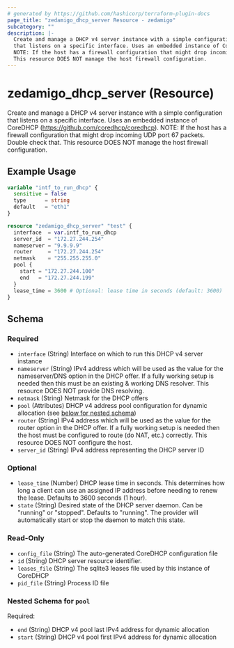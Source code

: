 ```yaml
---
# generated by https://github.com/hashicorp/terraform-plugin-docs
page_title: "zedamigo_dhcp_server Resource - zedamigo"
subcategory: ""
description: |-
  Create and manage a DHCP v4 server instance with a simple configuration
  that listens on a specific interface. Uses an embedded instance of CoreDHCP (https://github.com/coredhcp/coredhcp).
  NOTE: If the host has a firewall configuration that might drop incoming UDP port 67 packets. Double check that.
  This resource DOES NOT manage the host firewall configuration.
---
```


# zedamigo_dhcp_server (Resource)

Create and manage a DHCP v4 server instance with a simple configuration
		that listens on a specific interface. Uses an embedded instance of CoreDHCP (https://github.com/coredhcp/coredhcp).
		NOTE: If the host has a firewall configuration that might drop incoming UDP port 67 packets. Double check that.
		This resource DOES NOT manage the host firewall configuration.

## Example Usage

```terraform
variable "intf_to_run_dhcp" {
  sensitive = false
  type      = string
  default   = "eth1"
}

resource "zedamigo_dhcp_server" "test" {
  interface  = var.intf_to_run_dhcp
  server_id  = "172.27.244.254"
  nameserver = "9.9.9.9"
  router     = "172.27.244.254"
  netmask    = "255.255.255.0"
  pool {
    start = "172.27.244.100"
    end   = "172.27.244.199"
  }
  lease_time = 3600 # Optional: lease time in seconds (default: 3600)
}
```

<!-- schema generated by tfplugindocs -->
## Schema

### Required

- `interface` (String) Interface on which to run this DHCP v4 server instance
- `nameserver` (String) IPv4 address which will be used as the value for the nameserver/DNS option in the DHCP offer.
				If a fully working setup is needed then this must be an existing & working DNS resolver.
				This resource DOES NOT provide DNS resolving.
- `netmask` (String) Netmask for the DHCP offers
- `pool` (Attributes) DHCP v4 address pool configuration for dynamic allocation (see [below for nested schema](#nestedatt--pool))
- `router` (String) IPv4 address which will be used as the value for the router option in the DHCP offer.
				If a fully working setup is needed then the host must be configured to route (do NAT, etc.) correctly.
				This resource DOES NOT configure the host.
- `server_id` (String) IPv4 address representing the DHCP server ID

### Optional

- `lease_time` (Number) DHCP lease time in seconds. This determines how long a client can use an assigned IP address before needing to renew the lease.
				Defaults to 3600 seconds (1 hour).
- `state` (String) Desired state of the DHCP server daemon. Can be "running" or "stopped".
				Defaults to "running". The provider will automatically start or stop the daemon to match this state.

### Read-Only

- `config_file` (String) The auto-generated CoreDHCP configuration file
- `id` (String) DHCP server resource identifier.
- `leases_file` (String) The sqlite3 leases file used by this instance of CoreDHCP
- `pid_file` (String) Process ID file

<a id="nestedatt--pool"></a>
### Nested Schema for `pool`

Required:

- `end` (String) DHCP v4 pool last IPv4 address for dynamic allocation
- `start` (String) DHCP v4 pool first IPv4 address for dynamic allocation
